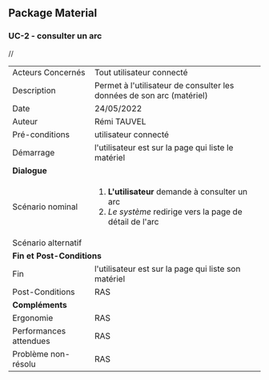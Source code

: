 ## Package Material
### UC-2 - consulter un arc

<table>
    <tbody>//
        <tr>
            <td>
                Acteurs Concernés
            </td>
            <td>
                Tout utilisateur connecté
            </td>
        </tr>
        <tr>
            <td>
                Description
            </td>
            <td>
                Permet à l'utilisateur de consulter les données de son arc (matériel)
            </td>
        </tr>
        <tr>
            <td>
                Date
            </td>
            <td>
                24/05/2022
            </td>
        </tr>
        <tr>
            <td>
                Auteur
            </td>
            <td>
                Rémi TAUVEL
            </td>
        </tr>
        <tr>
            <td>
                Pré-conditions
            </td>
            <td>
                utilisateur connecté
            </td>
        </tr>
        <tr>
            <td>
                Démarrage
            </td>
            <td>
                l'utilisateur est sur la page qui liste le matériel
            </td>
        </tr>
        <tr>
            <td colspan="2">
                <strong>Dialogue</strong>
            </td>
        </tr>
        <tr>
            <td>
                Scénario nominal
            </td>
            <td>
              <ol>
                  <li>
                    <strong>L'utilisateur</strong> demande à consulter un arc
                  </li>
                  <li>
                    <em>Le système</em> redirige vers la page de détail de l'arc
                  </li>
              </ol>
            </td>
        </tr>
        <tr>
            <td>
                Scénario alternatif
            </td>
            <td>
            </td>
        </tr>
        <tr>
            <td colspan="2">
                <strong>Fin et Post-Conditions</strong>
            </td>
        </tr>
        <tr>
            <td>
                Fin
            </td>
            <td>
                l'utilisateur est sur la page qui liste son matériel
            </td>
        </tr>
        <tr>
            <td>
                Post-Conditions
            </td>
            <td>
                RAS
            </td>
        </tr>
        <tr>
            <td colspan="2">
                <strong>Compléments</strong>
            </td>
        </tr>
        <tr>
            <td>
                Ergonomie
            </td>
            <td>
                RAS
            </td>
        </tr>
        <tr>
            <td>
                Performances attendues
            </td>
            <td>
                RAS
            </td>
        </tr>
        <tr>
            <td>
                Problème non-résolu
            </td>
            <td>
                RAS
            </td>
        </tr>
    </tbody>
</table>